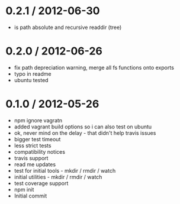 
0.2.1 / 2012-06-30 
==================

  * is path absolute and recursive readdir (tree)

0.2.0 / 2012-06-26 
==================

  * fix path depreciation warning, merge all fs functions onto exports
  * typo in readme
  * ubuntu tested

0.1.0 / 2012-05-26 
==================

  * npm ignore vagratn
  * added vagrant build options so i can also test on ubuntu
  * ok, never mind on the delay - that didn't help travis issues
  * bigger test timeout
  * less strict tests
  * compatibility notices
  * travis support
  * read me updates
  * test for initial tools - mkdir / rmdir / watch
  * initial utilities - mkdir / rmdir / watch
  * test coverage support
  * npm init
  * Initial commit
